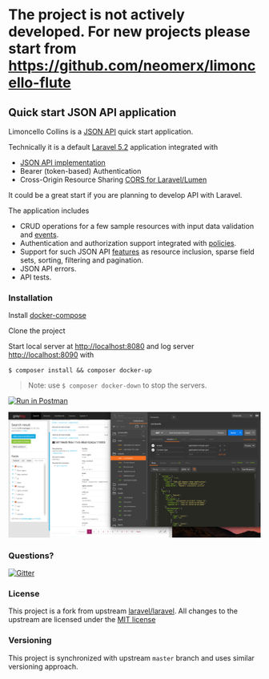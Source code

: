 # The project is not actively developed. For new projects please start from https://github.com/neomerx/limoncello-flute

## Quick start JSON API application

Limoncello Collins is a [JSON API](http://jsonapi.org/) quick start application.
 
Technically it is a default [Laravel 5.2](https://github.com/laravel/laravel) application integrated with
- [JSON API implementation](https://github.com/neomerx/json-api)
- Bearer (token-based) Authentication
- Cross-Origin Resource Sharing [CORS for Laravel/Lumen](https://github.com/neomerx/cors-illuminate)

It could be a great start if you are planning to develop API with Laravel.

The application includes
- CRUD operations for a few sample resources with input data validation and [events](https://laravel.com/docs/5.2/events).
- Authentication and authorization support integrated with [policies](https://laravel.com/docs/5.2/authorization).
- Support for such JSON API [features](http://jsonapi.org/format/#fetching) as resource inclusion, sparse field sets, sorting, filtering and pagination.
- JSON API errors.
- API tests.

### Installation

Install [docker-compose](https://docs.docker.com/compose/)

Clone the project

Start local server at [http://localhost:8080](http://localhost:8080) and log server [http://localhost:8090](http://localhost:8080) with

```
$ composer install && composer docker-up
```

> Note: use `$ composer docker-down` to stop the servers.

[![Run in Postman](https://run.pstmn.io/button.svg)](https://app.getpostman.com/run-collection/064046759f3d14d4def7#?env%5Blimoncello%5D=W3sia2V5Ijoic2VydmVyIiwidmFsdWUiOiJodHRwOi8vbG9jYWxob3N0OjgwODAiLCJ0eXBlIjoidGV4dCIsImVuYWJsZWQiOnRydWV9LHsia2V5IjoidG9rZW4iLCJ0eXBlIjoidGV4dCIsInZhbHVlIjoie1wiaWRfdXNlclwiOjEsXCJzZWNyZXRcIjpcIk1KaXpFVnJQUk96Qk83OXZcIn0iLCJlbmFibGVkIjp0cnVlfV0=)

![Requests in Postman](img/logs-and-postman.png)

### Questions?

[![Gitter](https://badges.gitter.im/Join%20Chat.svg)](https://gitter.im/neomerx/json-api)

### License

This project is a fork from upstream [laravel/laravel](https://github.com/laravel/laravel). All changes to the upstream are licensed under the [MIT license](http://opensource.org/licenses/MIT)

### Versioning

This project is synchronized with upstream `master` branch and uses similar versioning approach.
